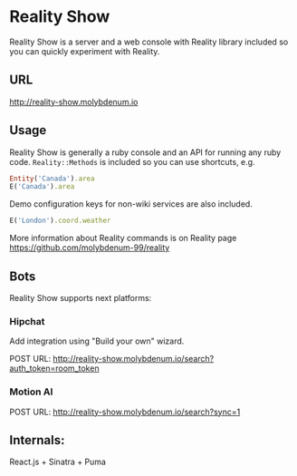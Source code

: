 Reality Show
=========

Reality Show is a server and a web console with Reality library included so you can quickly experiment with Reality.

## URL

http://reality-show.molybdenum.io


## Usage
Reality Show is generally a ruby console and an API for running any ruby code.
`Reality::Methods` is included so you can use shortcuts, e.g.

```ruby
Entity('Canada').area
E('Canada').area
```

Demo configuration keys for non-wiki services are also included.  
 
```ruby
E('London').coord.weather
``` 

More information about Reality commands is on Reality page https://github.com/molybdenum-99/reality

## Bots
Reality Show supports next platforms:

### Hipchat
Add integration using "Build your own" wizard.

POST URL: http://reality-show.molybdenum.io/search?auth_token=room_token

### Motion AI
POST URL: http://reality-show.molybdenum.io/search?sync=1

## Internals:

React.js + Sinatra + Puma

